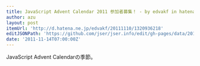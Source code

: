 ```yaml
---
title: JavaScript Advent Calendar 2011 参加者募集！ - by edvakf in hatena
author: azu
layout: post
itemUrl: 'http://d.hatena.ne.jp/edvakf/20111110/1320936218'
editJSONPath: 'https://github.com/jser/jser.info/edit/gh-pages/data/2011/11/index.json'
date: '2011-11-14T07:00:00Z'
---
```

JavaScript Advent Calendarの季節。
